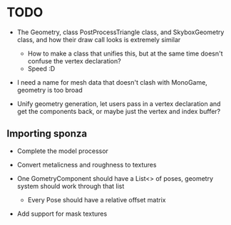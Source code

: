 # TODO

- The Geometry, class PostProcessTriangle class, and SkyboxGeometry class, and how their draw call looks is extremely similar
    - How to make a class that unifies this, but at the same time doesn't confuse the vertex declaration?
    - Speed :D

- I need a name for mesh data that doesn't clash with MonoGame, geometry is too broad

- Unify geometry generation, let users pass in a vertex declaration and get the components back, or maybe just the vertex and index buffer?


## Importing sponza

- Complete the model processor

- Convert metalicness and roughness to textures
- One GometryComponent should have a List<> of poses, geometry system should work through that list
    - Every Pose should have a relative offset matrix
- Add support for mask textures
